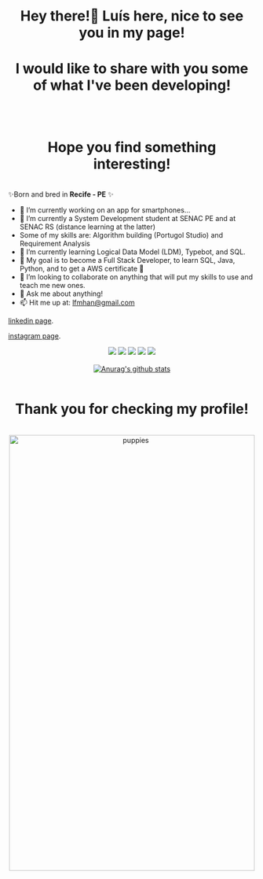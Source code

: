 <h1 align="center"> Hey there!👋 Luís here, nice to see you in my page! </h1>

<h1 align="center"> I would like to share with you some of what I've been developing! </h1>
<br/> <br/> <h1 align="center"> Hope you find something interesting! </h1>

<br/>✨Born and bred in **Recife - PE** ✨ 

- 🔭 I’m currently working on an app for smartphones...
- 🌱 I’m currently a System Development student at SENAC PE and at SENAC RS (distance learning at the latter)
- Some of my skills are: Algorithm building (Portugol Studio) and Requirement Analysis
- 🌱 I’m currently learning Logical Data Model (LDM), Typebot, and SQL.
- 🎯 My goal is to become a Full Stack Developer, to learn SQL, Java, Python, and to get a AWS certificate 🎯
- 👯 I’m looking to collaborate on anything that will put my skills to use and teach me new ones.
- 💬 Ask me about anything!
- 📫 Hit me up at: lfmhan@gmail.com

[linkedin page](https://www.linkedin.com/in/lu%C3%ADs-filipe-harten-nogueira-a5a8781a3?utm_source=share&utm_campaign=share_via&utm_content=profile&utm_medium=android_app). 

[instagram page](https://www.instagram.com/luisfhartenn?igsh=MXU1aDVmd283MnlvYQ==). 

<div align="center">
  <a href="#" alt="Gmail">
  <img src="https://img.shields.io/badge/-Gmail-FF0000?style=flat-square&labelColor=FF0000&logo=gmail&logoColor=white&link=LINK-DO-SEU-EMAIL" /></a>

  <a href="#" alt="Linkedin">
  <img src="https://img.shields.io/badge/-Linkedin-0e76a8?style=flat-square&logo=Linkedin&logoColor=white&link=https://www.linkedin.com/in/lu%C3%ADs-filipe-harten-nogueira-a5a8781a3/" /></a>
  
  <a href="#" alt="WhatsApp">
  <img src="https://img.shields.io/badge/-WhatsApp-25d366?style=flat-square&labelColor=25d366&logo=whatsapp&logoColor=white&link=API-DO-SEU-WHATSAPP"/></a>
  
  <a href="#" alt="Facebook">
  <img src="https://img.shields.io/badge/-Facebook-3b5998?style=flat-square&labelColor=3b5998&logo=facebook&logoColor=white&link=LINK-DO-SEU-FACEBOOK"/></a>

  <a href="#" alt="Instagram">
  <img src="https://img.shields.io/badge/-Instagram-DF0174?style=flat-square&labelColor=DF0174&logo=instagram&logoColor=white&link=LINK-DO-SEU-INSTAGRAM"/></a>
<div>
 

</br>
<div align="center">
<a href="https://github-readme-stats.anuraghazra1.vercel.app/api?username=luisfhartenn"><img src="https://github-readme-stats.anuraghazra1.vercel.app/api?username=luisfhartenn&show_icons=true&include_all_commits=true&theme=radical" alt="Anurag's github stats"/>
</a>
</div>
</br> <h1 align="center"> Thank you for checking my profile! </h1>
</br>
<img src="https://i0.wp.com/media3.giphy.com/media/KQTLrocomLDz2/giphy.gif" alt="puppies" width="500" height="886">

<!--
**luisfhartenn/luisfhartenn** is a ✨ _special_ ✨ repository because its `README.md` (this file) appears on your GitHub profile.

![Work in Progress!!](https://github.com/user-attachments/assets/4dda7442-5ebe-4c58-b8ec-c4bd91723b51)


Here are some ideas to get you started:

- 🔭 I’m currently working on ...
- 🌱 I’m currently learning ...
- 👯 I’m looking to collaborate on ...
- 🤔 I’m looking for help with ...
- 💬 Ask me about ...
- 📫 How to reach me: ...
- 😄 Pronouns: ...
- ⚡ Fun fact: ...
-->

